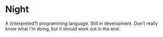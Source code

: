 # Night

A (interpreted?) programming language. Still in development. Don't really know what I'm doing, but it should work out in the end.

